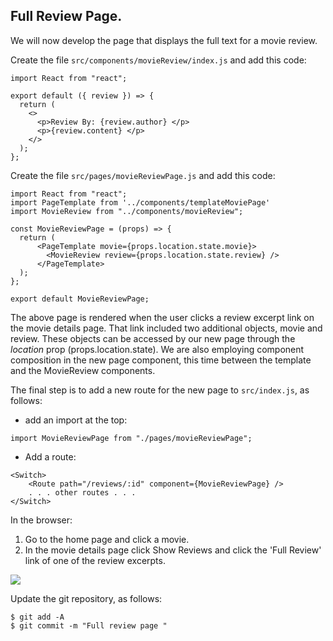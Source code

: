 ## Full Review Page.

We will now develop the page that displays the full text for a movie review. 

Create the file `src/components/movieReview/index.js` and add this code:
~~~
import React from "react";

export default ({ review }) => {
  return (
    <>
      <p>Review By: {review.author} </p>
      <p>{review.content} </p>
    </>
  );
};
~~~

Create the file `src/pages/movieReviewPage.js` and add this code:
~~~
import React from "react";
import PageTemplate from '../components/templateMoviePage'
import MovieReview from "../components/movieReview";

const MovieReviewPage = (props) => {
  return (
      <PageTemplate movie={props.location.state.movie}>
        <MovieReview review={props.location.state.review} /> 
      </PageTemplate>
  );
};

export default MovieReviewPage;
~~~
The above page is rendered when the user clicks a review excerpt link on the movie details page. That link included two additional objects, movie and review. These objects can be accessed by our new page through the *location* prop (props.location.state). We are also employing component composition in the new page component, this time between the template and the MovieReview components.

The final step is to add a new route for the new page to `src/index.js`, as follows:

+ add an import at the top:
~~~
import MovieReviewPage from "./pages/movieReviewPage";
~~~
+ Add a route:
~~~
<Switch>
    <Route path="/reviews/:id" component={MovieReviewPage} />
    . . . other routes . . .
</Switch>
~~~

In the browser:

1. Go to the home page and click a movie.
1. In the movie details page click Show Reviews and click the 'Full Review' link of one of the review excerpts.

![][freview]

Update the git repository, as follows:
~~~
$ git add -A
$ git commit -m "Full review page "
~~~

[freview]: ./img/freview.png
